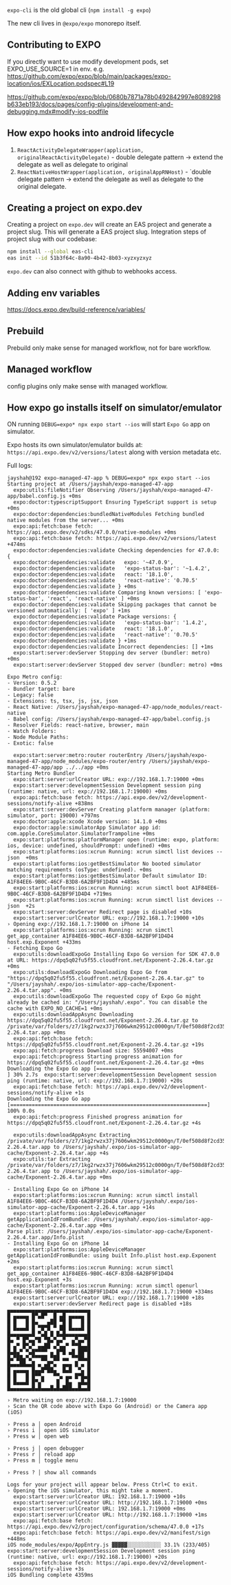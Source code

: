 

`expo-cli` is the old global cli (`npm install -g expo`)

The new cli lives in `@expo/expo` monorepo itself.

## Contributing to EXPO

If you directly want to use modify development pods, set EXPO_USE_SOURCE=1 in env.
e.g. https://github.com/expo/expo/blob/main/packages/expo-location/ios/EXLocation.podspec#L19

https://github.com/expo/expo/blob/0680b7871a78b0492842997e8089298b633eb193/docs/pages/config-plugins/development-and-debugging.mdx#modify-ios-podfile

## How expo hooks into android lifecycle

1. `ReactActivityDelegateWrapper(application, originalReactActivityDelegate)` - double delegate pattern -> extend the delegate as well as delegate to original 
2. `ReactNativeHostWrapper(application, originalAppRNHost)` - `double delegate pattern -> extend the delegate as well as delegate to the original delegate.


## Creating a project on expo.dev

Creating a project on `expo.dev` will create an EAS project and generate a project slug.
This will generate a EAS project slug.
Integration steps of project slug with our codebase:
```sh
npm install --global eas-cli
eas init --id 51b3f64c-8a90-4b42-8b03-xyzxyzxyz
```

`expo.dev` can also connect with github to webhooks access.

## Adding env variables

https://docs.expo.dev/build-reference/variables/

## Prebuild

Prebuild only make sense for managed workflow, not for bare workflow.

## Managed workflow

config plugins only make sense with managed workflow.


## How expo go installs itself on simulator/emulator

ON running `DEBUG=expo* npx expo start --ios` will start `Expo Go` app on simulator.

Expo hosts its own simulator/emulator builds at: `https://api.expo.dev/v2/versions/latest` along with version metadata etc.

Full logs:
```
jayshah@192 expo-managed-47-app % DEBUG=expo* npx expo start --ios
Starting project at /Users/jayshah/expo-managed-47-app
  expo:utils:fileNotifier Observing /Users/jayshah/expo-managed-47-app/babel.config.js +0ms
  expo:doctor:typescriptSupport Ensuring TypeScript support is setup +0ms
  expo:doctor:dependencies:bundledNativeModules Fetching bundled native modules from the server... +0ms
  expo:api:fetch:base fetch: https://api.expo.dev/v2/sdks/47.0.0/native-modules +0ms
  expo:api:fetch:base fetch: https://api.expo.dev/v2/versions/latest +474ms
  expo:doctor:dependencies:validate Checking dependencies for 47.0.0: {
  expo:doctor:dependencies:validate   expo: '~47.0.9',
  expo:doctor:dependencies:validate   'expo-status-bar': '~1.4.2',
  expo:doctor:dependencies:validate   react: '18.1.0',
  expo:doctor:dependencies:validate   'react-native': '0.70.5'
  expo:doctor:dependencies:validate } +0ms
  expo:doctor:dependencies:validate Comparing known versions: [ 'expo-status-bar', 'react', 'react-native' ] +0ms
  expo:doctor:dependencies:validate Skipping packages that cannot be versioned automatically: [ 'expo' ] +1ms
  expo:doctor:dependencies:validate Package versions: {
  expo:doctor:dependencies:validate   'expo-status-bar': '1.4.2',
  expo:doctor:dependencies:validate   react: '18.1.0',
  expo:doctor:dependencies:validate   'react-native': '0.70.5'
  expo:doctor:dependencies:validate } +1ms
  expo:doctor:dependencies:validate Incorrect dependencies: [] +1ms
  expo:start:server:devServer Stopping dev server (bundler: metro) +0ms
  expo:start:server:devServer Stopped dev server (bundler: metro) +0ms

Expo Metro config:
- Version: 0.5.2
- Bundler target: bare
- Legacy: false
- Extensions: ts, tsx, js, jsx, json
- React Native: /Users/jayshah/expo-managed-47-app/node_modules/react-native
- Babel config: /Users/jayshah/expo-managed-47-app/babel.config.js
- Resolver Fields: react-native, browser, main
- Watch Folders:
- Node Module Paths:
- Exotic: false

  expo:start:server:metro:router routerEntry /Users/jayshah/expo-managed-47-app/node_modules/expo-router/entry /Users/jayshah/expo-managed-47-app/app ../../app +0ms
Starting Metro Bundler
  expo:start:server:urlCreator URL: exp://192.168.1.7:19000 +0ms
  expo:start:server:developmentSession Development session ping (runtime: native, url: exp://192.168.1.7:19000) +0ms
  expo:api:fetch:base fetch: https://api.expo.dev/v2/development-sessions/notify-alive +838ms
  expo:start:server:devServer Creating platform manager (platform: simulator, port: 19000) +797ms
  expo:doctor:apple:xcode Xcode version: 14.1.0 +0ms
  expo:doctor:apple:simulatorApp Simulator app id: com.apple.CoreSimulator.SimulatorTrampoline +0ms
  expo:start:platforms:platformManager open (runtime: expo, platform: ios, device: undefined, shouldPrompt: undefined) +0ms
  expo:start:platforms:ios:xcrun Running: xcrun simctl list devices --json  +0ms
  expo:start:platforms:ios:getBestSimulator No booted simulator matching requirements (osType: undefined). +0ms
  expo:start:platforms:ios:getBestSimulator Default simulator ID: A1F84EE6-9B0C-46CF-B3D8-6A2BF9F1D4D4 +485ms
  expo:start:platforms:ios:xcrun Running: xcrun simctl boot A1F84EE6-9B0C-46CF-B3D8-6A2BF9F1D4D4 +719ms
  expo:start:platforms:ios:xcrun Running: xcrun simctl list devices --json  +2s
  expo:start:server:devServer Redirect page is disabled +10s
  expo:start:server:urlCreator URL: exp://192.168.1.7:19000 +10s
› Opening exp://192.168.1.7:19000 on iPhone 14
  expo:start:platforms:ios:xcrun Running: xcrun simctl get_app_container A1F84EE6-9B0C-46CF-B3D8-6A2BF9F1D4D4 host.exp.Exponent +433ms
- Fetching Expo Go
  expo:utils:downloadExpoGo Installing Expo Go version for SDK 47.0.0 at URL: https://dpq5q02fu5f55.cloudfront.net/Exponent-2.26.4.tar.gz +0ms
  expo:utils:downloadExpoGo Downloading Expo Go from "https://dpq5q02fu5f55.cloudfront.net/Exponent-2.26.4.tar.gz" to "/Users/jayshah/.expo/ios-simulator-app-cache/Exponent-2.26.4.tar.app". +0ms
  expo:utils:downloadExpoGo The requested copy of Expo Go might already be cached in: "/Users/jayshah/.expo". You can disable the cache with EXPO_NO_CACHE=1 +0ms
  expo:utils:downloadAppAsync Downloading https://dpq5q02fu5f55.cloudfront.net/Exponent-2.26.4.tar.gz to /private/var/folders/z7/1kg2rwzx37j7606wkm29512c0000gn/T/0ef508d8f2cd356f102cf26e294d559e/Exponent-2.26.4.tar.app +0ms
  expo:api:fetch:base fetch: https://dpq5q02fu5f55.cloudfront.net/Exponent-2.26.4.tar.gz +19s
  expo:api:fetch:progress Download size: 55594007 +0ms
  expo:api:fetch:progress Starting progress animation for https://dpq5q02fu5f55.cloudfront.net/Exponent-2.26.4.tar.gz +0ms
Downloading the Expo Go app [===================                                             ] 30% 2.7s  expo:start:server:developmentSession Development session ping (runtime: native, url: exp://192.168.1.7:19000) +20s
  expo:api:fetch:base fetch: https://api.expo.dev/v2/development-sessions/notify-alive +1s
Downloading the Expo Go app [================================================================] 100% 0.0s
  expo:api:fetch:progress Finished progress animation for https://dpq5q02fu5f55.cloudfront.net/Exponent-2.26.4.tar.gz +4s

  expo:utils:downloadAppAsync Extracting /private/var/folders/z7/1kg2rwzx37j7606wkm29512c0000gn/T/0ef508d8f2cd356f102cf26e294d559e/Exponent-2.26.4.tar.app to /Users/jayshah/.expo/ios-simulator-app-cache/Exponent-2.26.4.tar.app +4s
  expo:utils:tar Extracting /private/var/folders/z7/1kg2rwzx37j7606wkm29512c0000gn/T/0ef508d8f2cd356f102cf26e294d559e/Exponent-2.26.4.tar.app to /Users/jayshah/.expo/ios-simulator-app-cache/Exponent-2.26.4.tar.app +0ms

- Installing Expo Go on iPhone 14
  expo:start:platforms:ios:xcrun Running: xcrun simctl install A1F84EE6-9B0C-46CF-B3D8-6A2BF9F1D4D4 /Users/jayshah/.expo/ios-simulator-app-cache/Exponent-2.26.4.tar.app +14s
  expo:start:platforms:ios:AppleDeviceManager getApplicationIdFromBundle: /Users/jayshah/.expo/ios-simulator-app-cache/Exponent-2.26.4.tar.app +0ms
Parse plist: /Users/jayshah/.expo/ios-simulator-app-cache/Exponent-2.26.4.tar.app/Info.plist
- Installing Expo Go on iPhone 14
  expo:start:platforms:ios:AppleDeviceManager getApplicationIdFromBundle: using built Info.plist host.exp.Exponent +2ms
  expo:start:platforms:ios:xcrun Running: xcrun simctl get_app_container A1F84EE6-9B0C-46CF-B3D8-6A2BF9F1D4D4 host.exp.Exponent +3s
  expo:start:platforms:ios:xcrun Running: xcrun simctl openurl A1F84EE6-9B0C-46CF-B3D8-6A2BF9F1D4D4 exp://192.168.1.7:19000 +334ms
  expo:start:server:urlCreator URL: exp://192.168.1.7:19000 +18s
  expo:start:server:devServer Redirect page is disabled +18s
▄▄▄▄▄▄▄▄▄▄▄▄▄▄▄▄▄▄▄▄▄▄▄▄▄▄▄
█ ▄▄▄▄▄ █▀▄█▀  █ ▄█ ▄▄▄▄▄ █
█ █   █ █▄   ▄██ ▀█ █   █ █
█ █▄▄▄█ █ ▀█▀█ ▀ ██ █▄▄▄█ █
█▄▄▄▄▄▄▄█ ▀▄█ █ █▄█▄▄▄▄▄▄▄█
█▄ ▀ █▀▄▄▀█ ▀█▄▀▄▄▀  ▄▀▄▄▀█
█ ▄▀ █▀▄▀ ▄▄██ ▄▀▄▄▀ ▀▀█▄▄█
█▄█▄▀ ▀▄█▀▀▀▀ ▄ █▀█ ▄█ ██▀█
█▄▀██▄▀▄▀▀▀██ ▀██ ▄▄ ▀▀██▄█
█▄▄▄██▄▄█ ▄ ▄█▀▄  ▄▄▄ █ ▄ █
█ ▄▄▄▄▄ █▄▄█▀██▄  █▄█  ▀▄ █
█ █   █ █▀▀▄   ▀▀▄ ▄▄ █▀█▄█
█ █▄▄▄█ █▀▄▀    █  █▄  ▄█▄█
█▄▄▄▄▄▄▄█▄█▄▄▄█▄█▄███▄▄█▄▄█

› Metro waiting on exp://192.168.1.7:19000
› Scan the QR code above with Expo Go (Android) or the Camera app (iOS)

› Press a │ open Android
› Press i │ open iOS simulator
› Press w │ open web

› Press j │ open debugger
› Press r │ reload app
› Press m │ toggle menu

› Press ? │ show all commands

Logs for your project will appear below. Press Ctrl+C to exit.
› Opening the iOS simulator, this might take a moment.
  expo:start:server:urlCreator URL: 192.168.1.7:19000 +10s
  expo:start:server:urlCreator URL: http://192.168.1.7:19000 +0ms
  expo:start:server:urlCreator URL: 192.168.1.7:19000 +0ms
  expo:start:server:urlCreator URL: http://192.168.1.7:19000 +1ms
  expo:api:fetch:base fetch: https://api.expo.dev/v2/project/configuration/schema/47.0.0 +17s
  expo:api:fetch:base fetch: https://api.expo.dev/v2/manifest/sign +448ms
iOS node_modules/expo/AppEntry.js ▓▓▓▓▓░░░░░░░░░░░ 33.1% (233/405)  expo:start:server:developmentSession Development session ping (runtime: native, url: exp://192.168.1.7:19000) +20s
  expo:api:fetch:base fetch: https://api.expo.dev/v2/development-sessions/notify-alive +3s
iOS Bundling complete 4359ms
```